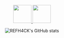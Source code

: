 <div align="center">
  <a href="https://x.com/AndresEHR29" align="center">
    <img src="https://upload.wikimedia.org/wikipedia/commons/thumb/6/6f/Logo_of_Twitter.svg/2491px-Logo_of_Twitter.svg.png" alt="" width="60">
  </a>
  <a href="https://www.instagram.com/r3fh4ck.dev/" align="center">
    <img src="https://upload.wikimedia.org/wikipedia/commons/e/e7/Instagram_logo_2016.svg" alt="" width="60">
  </a>  
</div>

<div align="center">

  ![REFH4CK's GitHub stats](https://github-readme-stats.vercel.app/api?username=REFH4CK&show_icons=true&locale=es&theme=dark#gh-dark-mode-only)

</div>